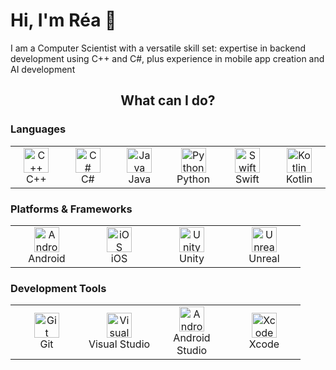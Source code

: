 
<h1>Hi, I'm Réa 👋</h1>
<p>I am a Computer Scientist with a versatile skill set: expertise in backend development using C++ and C#, plus experience in mobile app creation and AI development </p> 
<h2 align="center">What can I do? </h2>

<!-- Languages -->
<h3 align="left">Languages</h3>

<table>
  <tr>
    <td align="center" width="100">
      <img src="https://cdn.jsdelivr.net/gh/devicons/devicon/icons/cplusplus/cplusplus-original.svg" width="40" alt="C++"/><br>C++
    </td>
    <td align="center" width="100">
      <img src="https://cdn.jsdelivr.net/gh/devicons/devicon/icons/csharp/csharp-original.svg" width="40" alt="C#"/><br>C#
    </td>
    <td align="center" width="100">
      <img src="https://cdn.jsdelivr.net/gh/devicons/devicon/icons/java/java-original.svg" width="40" alt="Java"/><br>Java
    </td>
    <td align="center" width="100">
      <img src="https://cdn.jsdelivr.net/gh/devicons/devicon/icons/python/python-original.svg" width="40" alt="Python"/><br>Python
    </td>
    <td align="center" width="100">
      <img src="https://cdn.jsdelivr.net/gh/devicons/devicon/icons/swift/swift-original.svg" width="40" alt="Swift"/><br>Swift
    </td>
    <td align="center" width="100">
      <img src="https://cdn.jsdelivr.net/gh/devicons/devicon/icons/kotlin/kotlin-original.svg" width="40" alt="Kotlin"/><br>Kotlin
    </td>
  </tr>
</table>

<!-- Platforms & Frameworks -->
<h3 align="left">Platforms & Frameworks</h3>

<table>
  <tr>
    <td align="center" width="100">
      <img src="https://cdn.jsdelivr.net/gh/devicons/devicon/icons/android/android-original.svg" width="40" alt="Android"/><br>Android
    </td>
    <td align="center" width="100">
      <img src="https://cdn.jsdelivr.net/gh/devicons/devicon/icons/apple/apple-original.svg" width="40" alt="iOS"/><br>iOS
    </td>
    <td align="center" width="100">
      <img src="https://cdn.jsdelivr.net/gh/devicons/devicon/icons/unity/unity-original.svg" width="40" alt="Unity"/><br>Unity
    </td>
    <td align="center" width="100">
      <img src="https://cdn.jsdelivr.net/gh/devicons/devicon/icons/unrealengine/unrealengine-original.svg" width="40" alt="Unreal"/><br>Unreal
    </td>
  </tr>
</table>

<!-- Development Tools -->
<h3 align="left">Development Tools</h3>

<table>
  <tr>
    <td align="center" width="100">
      <img src="https://cdn.jsdelivr.net/gh/devicons/devicon/icons/git/git-original.svg" width="40" alt="Git"/><br>Git
    </td>
    <td align="center" width="100">
      <img src="https://cdn.jsdelivr.net/gh/devicons/devicon/icons/visualstudio/visualstudio-plain.svg" width="40" alt="Visual Studio"/><br>Visual Studio
    </td>
    <td align="center" width="100">
      <img src="https://cdn.jsdelivr.net/gh/devicons/devicon/icons/androidstudio/androidstudio-original.svg" width="40" alt="Android Studio"/><br>Android Studio
    </td>
    <td align="center" width="100">
      <img src="https://developer.apple.com/assets/elements/icons/xcode/xcode-128x128_2x.png" width="40" alt="Xcode"/><br>Xcode
    </td>
  </tr>
</table>


